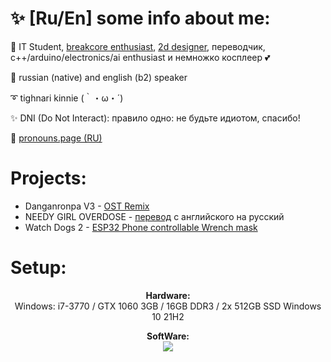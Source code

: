 # ✨ [Ru/En] some info about me:

🌾 IT Student, [breakcore enthusiast](bnzmusic.t.me), [2d designer](bnzdesign.t.me), переводчик, c++/arduino/electronics/ai enthusiast и немножко косплеер 💕

🔵 russian (native) and english (b2) speaker

➰ tighnari kinnie (｀・ω・´)

✨ DNI (Do Not Interact): правило одно: не будьте идиотом, спасибо!

💙 [pronouns.page (RU)](https://ru.pronouns.page/@benzoganger)

# Projects:
- Danganronpa V3 - [OST Remix](https://vk.com/oh.england)
- NEEDY GIRL OVERDOSE - [перевод](https://steamcommunity.com/sharedfiles/filedetails/?id=2732334668) с английского на русский
- Watch Dogs 2 - [ESP32 Phone controllable Wrench mask](https://github.com/benzoganger/wrenchmask_esp32)

# Setup:
<p align="center"><b>Hardware:</b> 
  <br>Windows: i7-3770 / GTX 1060 3GB / 16GB DDR3 / 2x 512GB SSD Windows 10 21H2</p>

<p align="center">
    <b>SoftWare:</b><br>
        <img src="https://skillicons.dev/icons?i=visualstudio,figma,ps,ableton"/>
    <br>

